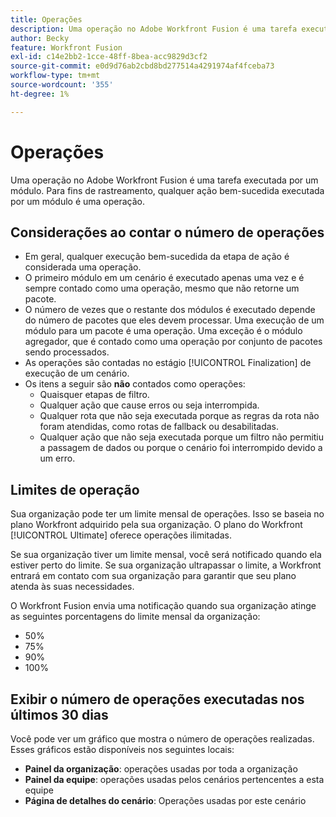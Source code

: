```yaml
---
title: Operações
description: Uma operação no Adobe Workfront Fusion é uma tarefa executada por um módulo. Para fins de rastreamento, qualquer ação bem-sucedida executada por um módulo é uma operação.
author: Becky
feature: Workfront Fusion
exl-id: c14e2bb2-1cce-48ff-8bea-acc9829d3cf2
source-git-commit: e0d9d76ab2cbd8bd277514a4291974af4fceba73
workflow-type: tm+mt
source-wordcount: '355'
ht-degree: 1%

---
```


# Operações

Uma operação no Adobe Workfront Fusion é uma tarefa executada por um módulo. Para fins de rastreamento, qualquer ação bem-sucedida executada por um módulo é uma operação.

## Considerações ao contar o número de operações

* Em geral, qualquer execução bem-sucedida da etapa de ação é considerada uma operação.
* O primeiro módulo em um cenário é executado apenas uma vez e é sempre contado como uma operação, mesmo que não retorne um pacote.
* O número de vezes que o restante dos módulos é executado depende do número de pacotes que eles devem processar.  Uma execução de um módulo para um pacote é uma operação. Uma exceção é o módulo agregador, que é contado como uma operação por conjunto de pacotes sendo processados.
* As operações são contadas no estágio [!UICONTROL Finalization] de execução de um cenário.
* Os itens a seguir são **não** contados como operações:
   * Quaisquer etapas de filtro.
   * Qualquer ação que cause erros ou seja interrompida.
   * Qualquer rota que não seja executada porque as regras da rota não foram atendidas, como rotas de fallback ou desabilitadas.
   * Qualquer ação que não seja executada porque um filtro não permitiu a passagem de dados ou porque o cenário foi interrompido devido a um erro.

## Limites de operação

Sua organização pode ter um limite mensal de operações. Isso se baseia no plano Workfront adquirido pela sua organização. O plano do Workfront [!UICONTROL Ultimate] oferece operações ilimitadas.

Se sua organização tiver um limite mensal, você será notificado quando ela estiver perto do limite. Se sua organização ultrapassar o limite, a Workfront entrará em contato com sua organização para garantir que seu plano atenda às suas necessidades.

O Workfront Fusion envia uma notificação quando sua organização atinge as seguintes porcentagens do limite mensal da organização:

* 50%
* 75%
* 90%
* 100%

## Exibir o número de operações executadas nos últimos 30 dias

Você pode ver um gráfico que mostra o número de operações realizadas. Esses gráficos estão disponíveis nos seguintes locais:

* **Painel da organização**: operações usadas por toda a organização
* **Painel da equipe**: operações usadas pelos cenários pertencentes a esta equipe
* **Página de detalhes do cenário**: Operações usadas por este cenário

